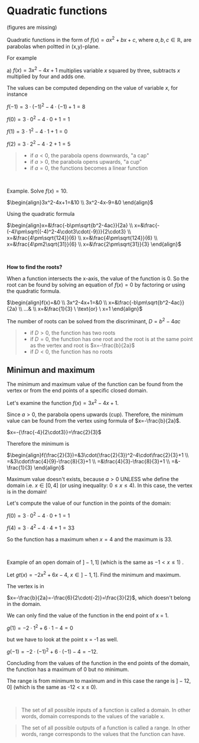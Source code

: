 # Quadratic functions

(figures are missing)

Quadratic functions in the form of $f(x)=ax^2+bx+c$, where $a,b,c ∈ℝ$, are parabolas when poltted in (x,y)-plane.

For example

a) $f(x)=3x^2-4x+1$ multiplies variable $x$ squared by three, subtracts $x$ multiplied by four and adds one. 

The values can be computed depending on the value of variable $x$, for instance

$f(-1)=3\cdot(-1)^2-4\cdot(-1)+1=8$

$f(0)=3\cdot0^2-4\cdot0+1=1$

$f(1)=3\cdot1^2-4\cdot1+1=0$

$f(2)=3\cdot2^2-4\cdot2+1=5$

> - if $a < 0$, the parabola opens downwards, "a cap"
> - if $a > 0$, the parabola opens upwards, "a cup"
> - if $a = 0$, the functions becomes a linear function

<br>

Example. Solve $f(x)=10$.

$\begin{align}3x^2-4x+1=&10 \\
3x^2-4x-9=&0 \end{align}$

Using the quadratic formula

$\begin{align}x=&\frac{-b\pm\sqrt{b^2-4ac}}{2a} \\
x=&\frac{-(-4)\pm\sqrt{(-4)^2-4\cdot3\cdot(-9)}}{2\cdot3} \\
x=&\frac{4\pm\sqrt{124}}{6} \\
x=&\frac{4\pm\sqrt{124}}{6} \\
x=&\frac{4\pm2\sqrt{31}}{6} \\
x=&\frac{2\pm\sqrt{31}}{3} \end{align}$

<br>

**How to find the roots?**

When a function intersects the x-axis, the value of the function is 0. So the root can be found by solving an equation of $f(x)=0$ by factoring or using the quadratic formula.

$\begin{align}f(x)=&0 \\
3x^2-4x+1=&0 \\
x=&\frac{-b\pm\sqrt{b^2-4ac}}{2a} \\
...& \\
x=&\frac{1}{3} \ \text{or} \ x=1 \end{align}$


The number of roots can be solved from the discriminant, $D=b^2-4ac$

> - if $D > 0$, the function has two roots
> - if $D = 0$, the function has one root and the root is at the same point as the vertex and root is $x=-\frac{b}{2a}$
> - if $D < 0$, the function has no roots

## Minimun and maximum

The minimum and maximum value of the function can be found from the vertex or from the end points of a specific closed domain.

Let's examine the function $f(x)=3x^2-4x+1$.

Since $a > 0$, the parabola opens upwards (cup). Therefore, the minimum value can be found from the vertex using formula of $x=-\frac{b}{2a}$.

$x=-{\frac{-4}{2\cdot3}}=\frac{2}{3}$

Therefore the minimum is

$\begin{align}f(\frac{2}{3})=&3\cdot(\frac{2}{3})^2-4\cdot\frac{2}{3}+1 \\
=&3\cdot\frac{4}{9}-\frac{8}{3}+1 \\
=&\frac{4}{3}-\frac{8}{3}+1 \\
=&-\frac{1}{3} \end{align}$

Maximum value doesn't exists, because $a > 0$ UNLESS whe define the domain i.e. $x ∈ [0,4]$ (or using inequality: $0 ≤ x ≤ 4$). In this case, the vertex is in the domain!

Let's compute the value of our function in the points of the domain:

$f(0)=3\cdot0^2-4\cdot0+1=1$

$f(4)=3\cdot4^2-4\cdot4+1=33$

So the function has a maximum when $x = 4$ and the maximum is 33.

<br>

Example of an open domain of $]-1,1]$ (which is the same as $-1 < x ≤ 1$) . 

Let $gt(x)=-2x^2+6x-4{,}\ x\in]-1{,}1]$. Find the minimum and maximum.

The vertex is in

$x=-\frac{b}{2a}=-\frac{6}{2\cdot(-2)}=\frac{3}{2}$, which doesn't belong in the domain.

We can only find the value of the function in the end point of x = 1.

$g(1)=-2\cdot1^2+6\cdot1-4=0$

but we have to look at the point x = -1 as well.

$g(-1)=-2\cdot(-1)^2+6\cdot(-1)-4=-12.$

Concluding from the values of the function in the end points of the domain, the function has a maximum of 0 but no minimum.

The range is from minimum to maximum and in this case the range is $]-12,0]$ (which is the same as
-12 < x ≤ 0).

<br>

>The set of all possible inputs of a function is called a domain. In other words, domain corresponds to the values of the variable x.

>The set of all possible outputs of a function is called a range. In other words, range corresponds to the values that the function can have.